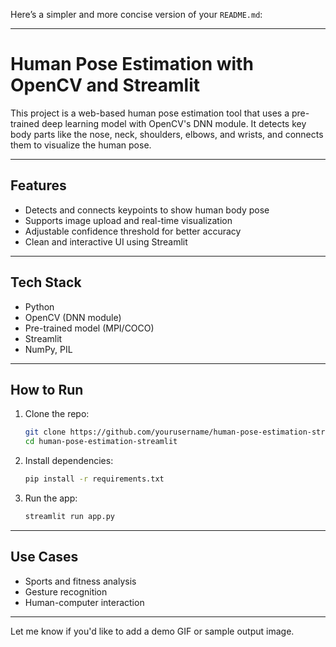 Here’s a simpler and more concise version of your `README.md`:

---

# Human Pose Estimation with OpenCV and Streamlit

This project is a web-based human pose estimation tool that uses a pre-trained deep learning model with OpenCV's DNN module. It detects key body parts like the nose, neck, shoulders, elbows, and wrists, and connects them to visualize the human pose.

---

## Features

* Detects and connects keypoints to show human body pose
* Supports image upload and real-time visualization
* Adjustable confidence threshold for better accuracy
* Clean and interactive UI using Streamlit

---

## Tech Stack

* Python
* OpenCV (DNN module)
* Pre-trained model (MPI/COCO)
* Streamlit
* NumPy, PIL

---

## How to Run

1. Clone the repo:

   ```bash
   git clone https://github.com/yourusername/human-pose-estimation-streamlit.git
   cd human-pose-estimation-streamlit
   ```

2. Install dependencies:

   ```bash
   pip install -r requirements.txt
   ```

3. Run the app:

   ```bash
   streamlit run app.py
   ```

---

## Use Cases

* Sports and fitness analysis
* Gesture recognition
* Human-computer interaction

---

Let me know if you'd like to add a demo GIF or sample output image.


